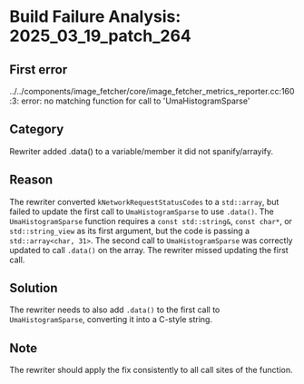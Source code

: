 # Build Failure Analysis: 2025_03_19_patch_264

## First error

../../components/image_fetcher/core/image_fetcher_metrics_reporter.cc:160:3: error: no matching function for call to 'UmaHistogramSparse'

## Category
Rewriter added .data() to a variable/member it did not spanify/arrayify.

## Reason
The rewriter converted `kNetworkRequestStatusCodes` to a `std::array`, but failed to update the first call to `UmaHistogramSparse` to use `.data()`. The `UmaHistogramSparse` function requires a `const std::string&`, `const char*`, or `std::string_view` as its first argument, but the code is passing a `std::array<char, 31>`. The second call to `UmaHistogramSparse` was correctly updated to call `.data()` on the array. The rewriter missed updating the first call.

## Solution
The rewriter needs to also add `.data()` to the first call to `UmaHistogramSparse`, converting it into a C-style string.

## Note
The rewriter should apply the fix consistently to all call sites of the function.